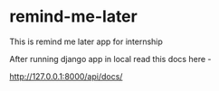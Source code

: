 # remind-me-later
This is remind me later app for internship

After running django app in local read this docs here - 

http://127.0.0.1:8000/api/docs/
